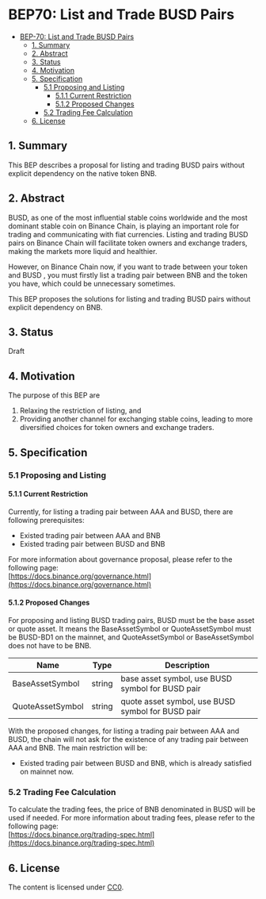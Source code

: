 # BEP70: List and Trade BUSD Pairs

- [BEP-70: List and Trade BUSD Pairs](#bep-70-list-and-trade-buse-pairs)
  - [1. Summary](#1-summary)
  - [2. Abstract](#2-abstract)
  - [3. Status](#3-status)
  - [4. Motivation](#4-motivation)
  - [5. Specification](#5-specification)
    - [5.1 Proposing and Listing](#51-proposing-and-listing)
      - [5.1.1 Current Restriction](#511-current-restriction)
      - [5.1.2 Proposed Changes](#512-proposed-changes)
    - [5.2 Trading Fee Calculation](#52-trading-fee-calculation)
  - [6. License](#6-license)

## 1. Summary
This BEP describes a proposal for listing and trading BUSD pairs without explicit dependency on the native token BNB.

## 2. Abstract
BUSD, as one of the most influential stable coins worldwide and the most dominant stable coin on Binance Chain, is playing an important role for trading and communicating with fiat currencies. Listing and trading BUSD pairs on Binance Chain will facilitate token owners and exchange traders, making the markets more liquid and healthier. 

However, on Binance Chain now, if you want to trade between your token and BUSD , you must firstly list a trading pair between BNB and the token you have, which could be unnecessary sometimes. 

This BEP proposes the solutions for listing and trading BUSD pairs without explicit dependency on BNB.

## 3. Status
Draft

## 4. Motivation
The purpose of this BEP are   
1. Relaxing the restriction of listing, and  
2. Providing another channel for exchanging stable coins, leading to more diversified choices for token owners and exchange traders.

## 5. Specification
### 5.1 Proposing and Listing
#### 5.1.1 Current Restriction
Currently, for listing a trading pair between AAA and BUSD, there are following prerequisites:
+ Existed trading pair between AAA and BNB
+ Existed trading pair between BUSD and BNB  

For more information about governance proposal, please refer to the following page:   
[https://docs.binance.org/governance.html](https://docs.binance.org/governance.html)

#### 5.1.2 Proposed Changes
For proposing and listing BUSD trading pairs, BUSD must be the base asset or quote asset. It means the BaseAssetSymbol or QuoteAssetSymbol must be BUSD-BD1 on the mainnet, and QuoteAssetSymbol or BaseAssetSymbol does not have to be BNB. 

|     **Name**        | **Type**    |    **Description**        |
| ------------------- | ----------- | ------------------------  |
| BaseAssetSymbol     | string      | base asset symbol, use BUSD symbol for BUSD pair |
| QuoteAssetSymbol    | string      | quote asset symbol, use BUSD symbol for BUSD pair |

With the proposed changes, for listing a trading pair between AAA and BUSD, the chain will not ask for the existence of any trading pair between AAA and BNB. The main restriction will be:
+ Existed trading pair between BUSD and BNB, which is already satisfied on mainnet now.

### 5.2 Trading Fee Calculation
To calculate the trading fees, the price of BNB denominated in BUSD will be used if needed.
For more information about trading fees, please refer to the following page:  
[https://docs.binance.org/trading-spec.html](https://docs.binance.org/trading-spec.html)


## 6. License
The content is licensed under [CC0](https://creativecommons.org/publicdomain/zero/1.0/).